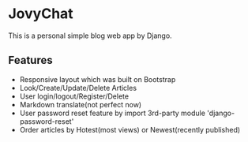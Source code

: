 # JovyChat

This is a personal simple blog web app by Django.

## Features
- Responsive layout which was built on Bootstrap
- Look/Create/Update/Delete Articles
- User login/logout/Register/Delete
- Markdown translate(not perfect now)
- User password reset feature by import 3rd-party module 'django-password-reset'
- Order articles by Hotest(most views) or Newest(recently published)